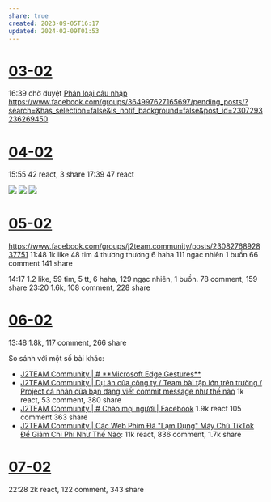 ```yaml
---
share: true
created: 2023-09-05T16:17
updated: 2024-02-09T01:53
---
```


# [03-02](03-02.md)
16:39 chờ duyệt [Phân loại câu nhập](../../../../Tr%E1%BA%A5n%20K%E1%BB%B3/4%20Th%C3%A0nh%20ph%E1%BA%A9m/Truy%E1%BB%81n%20th%C3%B4ng/Ph%C3%A2n%20lo%E1%BA%A1i%20c%C3%A2u%20nh%E1%BA%ADp.md) https://www.facebook.com/groups/364997627165697/pending_posts/?search=&has_selection=false&is_notif_background=false&post_id=2307293236269450
# [04-02](04-02.md)
15:55 42 react, 3 share
17:39 47 react 

![](https://i.imgur.com/dF3dbQt.png)
![](https://i.imgur.com/4ydncxU.png)
![](https://i.imgur.com/rsyNKrn.png)
# [05-02](05-02.md)
https://www.facebook.com/groups/j2team.community/posts/2308276892837751
11:48 
1k like 48 tim 4 thương thương 6 haha 111 ngạc nhiên 1 buồn
66 comment 141 share

14:17 1.2 like, 59 tim, 5 tt, 6 haha, 129 ngạc nhiên, 1 buồn. 78 comment, 159 share
23:20 1.6k, 108 comment, 228 share

# [06-02](06-02.md)
13:48 1.8k, 117 comment, 266 share


So sánh với một số bài khác:
- [J2TEAM Community | # \*\*Microsoft Edge Gestures\*\*](https://www.facebook.com/groups/j2team.community/posts/2305918139740293/?__cft__[0]=AZXcQTtwKO0nOStO1lEP3VgH2qNGqtamD7rg7tgBI-pXvZ0xd3z6bNzzQz2T7UHTNAFfkq-UvV2R1cKQz6sMI-QWw_4VmtJgnhZ0JlxapgzMXuO6Y9KSxk3n4XS3T9-drJnnCi6rZquDhna3wT2fwlxgilEyUmnaW0D9ngiTZ1FAV20zJmDwG4YzOppRGka6YMo&__tn__=%2CO%2CP-R)
- [J2TEAM Community | Dự án của công ty / Team bài tập lớn trên trường / Project cá nhân của bạn đang viết commit message như thế nào](https://www.facebook.com/groups/j2team.community/posts/2304230613242379/?__cft__[0]=AZUP9Iks29_yQ6NEZGByjVMcrTTyI6zwvm3WeXh9AIwgLk3gW23p4lbXf1vEeGoRol40gW6z498nAg5MWsLtls9qU_Jz_1P1peBpC1aLpog_7FUage8qLts5XlXIc18VjXGNh5CSUcEU5dUrf33yTHLrwzMIORKOO_YXga6vmiwxqEKVpghjrzUAXdYGtw91_MM&__tn__=%2CO%2CP-R) 1k react, 53 comment, 380 share
- [J2TEAM Community | # Chào mọi người | Facebook](https://www.facebook.com/groups/j2team.community/posts/2307637936234980/?__cft__[0]=AZVkHMtvmGzC5q1GSjS1N14ezebNVCgQ9jCxDdu9iU8xghoaepr5YhKwev-xgsGtBOr3aD1MJmjbyps84f2hJ1YkKU885Zw0Q31G9vhD6nWXaH1TOvkPLpOUlqbFkiBtz1Qttq2AIXqbo_HAACZXsezyr8NqafpkRW1J4_pjx0XAUAAeCEbl0eJwH1qoCqtHlJ8&__tn__=%2CO%2CP-R) 1.9k react 105 comment 363 share
- [J2TEAM Community | Các Web Phim Đã "Lạm Dụng" Máy Chủ TikTok Để Giảm Chi Phí Như Thế Nào](https://www.facebook.com/groups/j2team.community/posts/2302319523433488): 11k react, 836 comment, 1.7k share

# [07-02](07-02.md)
22:28 2k react, 122 comment, 343 share